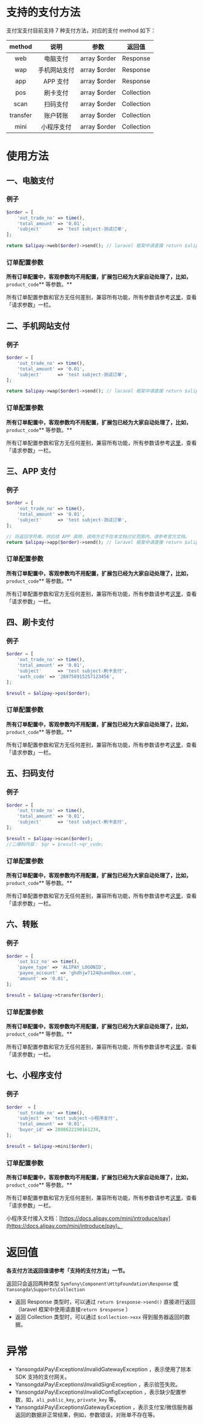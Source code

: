 # 支持的支付方法

支付宝支付目前支持 7 种支付方法，对应的支付 method 如下：

| method | 说明 | 参数 | 返回值 |
| :---: | :---: | :---: | :---: |
| web | 电脑支付 | array $order | Response |
| wap | 手机网站支付 | array $order | Response |
| app | APP 支付 | array $order | Response |
| pos | 刷卡支付 | array $order | Collection |
| scan | 扫码支付 | array $order | Collection |
| transfer | 账户转账 | array $order | Collection |
| mini | 小程序支付 | array $order | Collection |

# 使用方法

## 一、电脑支付

### 例子

```PHP
$order = [
    'out_trade_no' => time(),
    'total_amount' => '0.01',
    'subject'      => 'test subject-测试订单',
];

return $alipay->web($order)->send(); // laravel 框架中请直接 return $alipay->web($order)
```

### 订单配置参数

**所有订单配置中，客观参数均不用配置，扩展包已经为大家自动处理了，比如，**`product_code`** 等参数。**

所有订单配置参数和官方无任何差别，兼容所有功能，所有参数请参考[这里](https://docs.open.alipay.com/270/alipay.trade.page.pay)，查看「请求参数」一栏。

## 二、手机网站支付

### 例子

```PHP
$order = [
    'out_trade_no' => time(),
    'total_amount' => '0.01',
    'subject'      => 'test subject-测试订单',
];

return $alipay->wap($order)->send(); // laravel 框架中请直接 return $alipay->wap($order)
```

### 订单配置参数

**所有订单配置中，客观参数均不用配置，扩展包已经为大家自动处理了，比如，**`product_code`** 等参数。**

所有订单配置参数和官方无任何差别，兼容所有功能，所有参数请参考[这里](https://docs.open.alipay.com/203/107090/)，查看「请求参数」一栏。

## 三、APP 支付

### 例子

```PHP
$order = [
    'out_trade_no' => time(),
    'total_amount' => '0.01',
    'subject'      => 'test subject-测试订单',
];

// 将返回字符串，供后续 APP 调用，调用方式不在本文档讨论范围内，请参考官方文档。
return $alipay->app($order)->send(); // laravel 框架中请直接 return $alipay->app($order)
```

### 订单配置参数

**所有订单配置中，客观参数均不用配置，扩展包已经为大家自动处理了，比如，**`product_code`** 等参数。**

所有订单配置参数和官方无任何差别，兼容所有功能，所有参数请参考[这里](https://docs.open.alipay.com/204/105465/)，查看「请求参数」一栏。

## 四、刷卡支付

### 例子

```PHP
$order = [
    'out_trade_no' => time(),
    'total_amount' => '0.01',
    'subject'      => 'test subject-刷卡支付',
    'auth_code' => '289756915257123456',
];

$result = $alipay->pos($order);
```

### 订单配置参数

**所有订单配置中，客观参数均不用配置，扩展包已经为大家自动处理了，比如，**`product_code`** 等参数。**

所有订单配置参数和官方无任何差别，兼容所有功能，所有参数请参考[这里](https://docs.open.alipay.com/api_1/alipay.trade.pay)，查看「请求参数」一栏。

## 五、扫码支付

### 例子

```PHP
$order = [
    'out_trade_no' => time(),
    'total_amount' => '0.01',
    'subject'      => 'test subject-刷卡支付',
];

$result = $alipay->scan($order);
//二维码内容： $qr = $result->qr_code;
```

### 订单配置参数

**所有订单配置中，客观参数均不用配置，扩展包已经为大家自动处理了，比如，**`product_code`** 等参数。**

所有订单配置参数和官方无任何差别，兼容所有功能，所有参数请参考[这里](https://docs.open.alipay.com/api_1/alipay.trade.precreate)，查看「请求参数」一栏。

## 六、转账

### 例子

```PHP
$order = [
    'out_biz_no' => time(),
    'payee_type' => 'ALIPAY_LOGONID',
    'payee_account' => 'ghdhjw7124@sandbox.com',
    'amount' => '0.01',
];

$result = $alipay->transfer($order);
```

### 订单配置参数

**所有订单配置中，客观参数均不用配置，扩展包已经为大家自动处理了，比如，**`product_code`** 等参数。**

所有订单配置参数和官方无任何差别，兼容所有功能，所有参数请参考[这里](https://docs.open.alipay.com/api_28/alipay.fund.trans.toaccount.transfer)，查看「请求参数」一栏。

## 七、小程序支付

### 例子

```PHP
$order  = [
    'out_trade_no' => time(),
    'subject' => 'test subject-小程序支付',
    'total_amount' => '0.01',
    'buyer_id' => 2088622190161234,
];

$result = $alipay->mini($order);
```

### 订单配置参数

**所有订单配置中，客观参数均不用配置，扩展包已经为大家自动处理了，比如，**`product_code`** 等参数。**

所有订单配置参数和官方无任何差别，兼容所有功能，所有参数请参考[这里](https://docs.open.alipay.com/api_1/alipay.trade.create/)，查看「请求参数」一栏。

小程序支付接入文档：[https://docs.alipay.com/mini/introduce/pay](https://docs.alipay.com/mini/introduce/pay)。

# 返回值

**各支付方法返回值请参考「支持的支付方法」一节。**

返回只会返回两种类型 `Symfony\Component\HttpFoundation\Response` 或 `Yansongda\Supports\Collection`

* 返回 Response 类型时，可以通过 `return $response->send()` 直接进行返回（laravel 框架中使用请直接`return $response` ）
* 返回 Collection 类型时，可以通过 `$collection->xxx` 得到服务器返回的数据。 

# 异常

* Yansongda\Pay\Exceptions\InvalidGatewayException ，表示使用了除本 SDK 支持的支付网关。
* Yansongda\Pay\Exceptions\InvalidSignException ，表示验签失败。
* Yansongda\Pay\Exceptions\InvalidConfigException ，表示缺少配置参数，如，`ali_public_key`, `private_key` 等。
* Yansongda\Pay\Exceptions\GatewayException ，表示支付宝/微信服务器返回的数据非正常结果，例如，参数错误，对账单不存在等。



